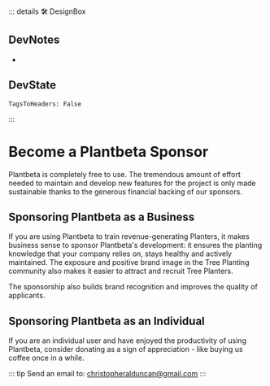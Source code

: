 ::: details 🛠 <dev>DesignBox</dev>

## DevNotes

-

## DevState

`TagsToHeaders: False`


:::

# Become a <eco>Plantbeta</eco> Sponsor

<eco>Plantbeta</eco> is completely free to use. The tremendous amount of effort needed to maintain and develop new features for the project is only made sustainable thanks to the generous financial backing of our sponsors.

## Sponsoring <eco>Plantbeta</eco> as a Business

If you are using <eco>Plantbeta</eco> to train revenue-generating Planters, it makes business sense to sponsor <eco>Plantbeta</eco>'s development: it ensures the planting knowledge that your company relies on, stays healthy and actively maintained. The exposure and positive brand image in the Tree Planting community also makes it easier to attract and recruit Tree Planters.

The sponsorship also builds brand recognition and improves the quality of applicants.

## Sponsoring <eco>Plantbeta</eco> as an Individual

If you are an individual user and have enjoyed the productivity of using <eco>Plantbeta</eco>, consider donating as a sign of appreciation - like buying us coffee once in a while.

::: tip Send an email to:
<christopheralduncan@gmail.com>
:::
